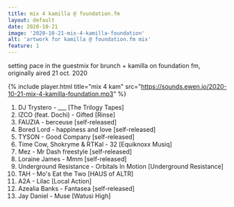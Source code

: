 ```yaml
---
title: mix 4 kamilla @ foundation.fm
layout: default
date: 2020-10-21
image: '2020-10-21-mix-4-kamilla-foundation'
alt: 'artwork for kamilla @ foundation.fm mix'
feature: 1
---
```


setting pace in the guestmix for brunch + kamilla on foundation fm, originally aired 21 oct. 2020

{% include player.html title="mix 4 kam" src="https://sounds.ewen.io/2020-10-21-mix-4-kamilla-foundation.mp3" %}

1. DJ Trystero - ___ [The Trilogy Tapes]
2. IZCO (feat. Dochi) - Gifted [Rinse]
3. FAUZIA - berceuse [self-released]
4. Bored Lord - happiness and love [self-released]
5. TYSON - Good Company [self-released]
6. Time Cow, Shokryme & RTKal - 32 [Equiknoxx Musiq]
7. Mez - Mr Dash freestyle [self-released]
8. Loraine James - Mmm [self-released]
9. Underground Resistance - Orbitals In Motion [Underground Resistance]
10. TAH - Mo's Eat the Two [HAUS of ALTR]
11. A2A - Lilac [Local Action]
12. Azealia Banks - Fantasea [self-released]
13. Jay Daniel - Muse [Watusi High]
